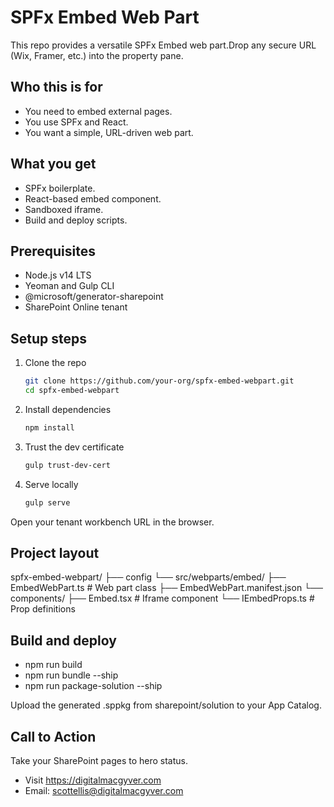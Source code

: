 # SPFx Embed Web Part
This repo provides a versatile SPFx Embed web part.Drop any secure URL (Wix, Framer, etc.) into the property pane.

## Who this is for

- You need to embed external pages.
- You use SPFx and React.
- You want a simple, URL-driven web part.

## What you get

- SPFx boilerplate.
- React-based embed component.
- Sandboxed iframe.
- Build and deploy scripts.

## Prerequisites

- Node.js v14 LTS
- Yeoman and Gulp CLI
- @microsoft/generator-sharepoint
- SharePoint Online tenant

## Setup steps

1. Clone the repo
   ```bash
   git clone https://github.com/your-org/spfx-embed-webpart.git
   cd spfx-embed-webpart

2. Install dependencies
   ```bash
   npm install

3. Trust the dev certificate
   ```bash
   gulp trust-dev-cert

4. Serve locally
   ```bash
   gulp serve

Open your tenant workbench URL in the browser.

## Project layout
spfx-embed-webpart/
├── config
└── src/webparts/embed/
    ├── EmbedWebPart.ts            # Web part class
    ├── EmbedWebPart.manifest.json
    └── components/
        ├── Embed.tsx              # Iframe component
        └── IEmbedProps.ts         # Prop definitions

## Build and deploy
- npm run build
- npm run bundle --ship
- npm run package-solution --ship

Upload the generated .sppkg from sharepoint/solution to your App Catalog.

## Call to Action
Take your SharePoint pages to hero status.
- Visit https://digitalmacgyver.com
- Email: scottellis@digitalmacgyver.com


   
